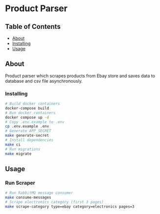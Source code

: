 # Product Parser

## Table of Contents

- [About](#about)
- [Installing](#installing)
- [Usage](#usage)

## About <a name = "about"></a>

Product parser which scrapes products from Ebay store and saves data to database and csv file asynchronously.

### Installing <a name = "installing"></a>

```bash
# Build docker containers
docker-compose build
# Run docker containers 
docker compose up -d
# Copy .env.example to .env
cp .env.example .env 
# Generate APP_SECRET
make generate-secret 
# Install dependencies
make ci
# Run migrations
make migrate 
```

## Usage <a name = "usage"></a>
### Run Scraper
```bash
# Run RabbitMQ message consumer
make consume-messages 
# Scrape electronics category (first 3 pages)
make scrape-category type=ebay category=electronics pages=3 
```
